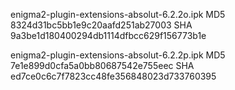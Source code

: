 enigma2-plugin-extensions-absolut-6.2.2o.ipk
MD5 8324d31bc5bb1e9c20aafd251ab27003
SHA 9a3be1d180400294db1114dfbcc629f156773b1e

enigma2-plugin-extensions-absolut-6.2.2p.ipk
MD5 7e1e899d0cfa5a0bb80687542e755eec
SHA ed7ce0c6c7f7823cc48fe356848023d733760395

